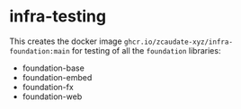 # infra-testing

This creates the docker image `ghcr.io/zcaudate-xyz/infra-foundation:main` for testing of all the `foundation` libraries:
  - foundation-base
  - foundation-embed
  - foundation-fx
  - foundation-web

